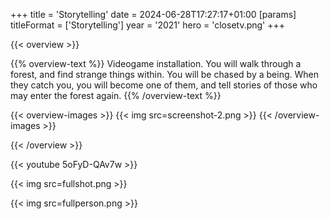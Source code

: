 +++
title = 'Storytelling'
date = 2024-06-28T17:27:17+01:00
[params]
    titleFormat = ['Storytelling']
    year = '2021'
    hero = 'closetv.png'
+++

{{< overview >}}

{{% overview-text %}}
Videogame installation. You will walk through a forest, and find strange things within. You will be chased by a being. When they catch you, you will become one of them, and tell stories of those who may enter the forest again.
{{% /overview-text %}}

{{< overview-images >}}
{{< img src=screenshot-2.png >}}
{{< /overview-images >}}

{{< /overview >}}

{{< youtube 5oFyD-QAv7w >}}

{{< img src=fullshot.png >}}

{{< img src=fullperson.png >}}